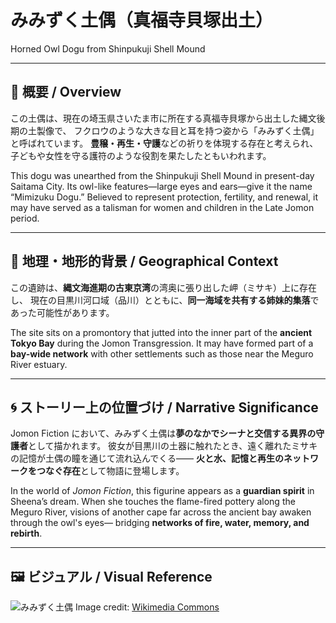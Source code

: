 # みみずく土偶（真福寺貝塚出土）

Horned Owl Dogu from Shinpukuji Shell Mound

---

## 🏺 概要 / Overview

この土偶は、現在の埼玉県さいたま市に所在する真福寺貝塚から出土した縄文後期の土製像で、
フクロウのような大きな目と耳を持つ姿から「みみずく土偶」と呼ばれています。
**豊穣・再生・守護**などの祈りを体現する存在と考えられ、子どもや女性を守る護符のような役割を果たしたともいわれます。

This dogu was unearthed from the Shinpukuji Shell Mound in present-day Saitama City.
Its owl-like features—large eyes and ears—give it the name “Mimizuku Dogu.”
Believed to represent protection, fertility, and renewal, it may have served as a talisman for women and children in the Late Jomon period.

---

## 🌊 地理・地形的背景 / Geographical Context

この遺跡は、**縄文海進期の古東京湾**の湾奥に張り出した岬（ミサキ）上に存在し、
現在の目黒川河口域（品川）とともに、**同一海域を共有する姉妹的集落**であった可能性があります。

The site sits on a promontory that jutted into the inner part of the **ancient Tokyo Bay** during the Jomon Transgression.
It may have formed part of a **bay-wide network** with other settlements such as those near the Meguro River estuary.

---

## 🌀 ストーリー上の位置づけ / Narrative Significance

Jomon Fiction において、みみずく土偶は**夢のなかでシーナと交信する異界の守護者**として描かれます。
彼女が目黒川の土器に触れたとき、遠く離れたミサキの記憶が土偶の瞳を通じて流れ込んでくる——
**火と水、記憶と再生のネットワークをつなぐ存在**として物語に登場します。

In the world of _Jomon Fiction_, this figurine appears as a **guardian spirit** in Sheena’s dream.
When she touches the flame-fired pottery along the Meguro River, visions of another cape far across the ancient bay awaken through the owl's eyes—
bridging **networks of fire, water, memory, and rebirth**.

---

## 🖼 ビジュアル / Visual Reference

![みみずく土偶](../images/mimizuku_dogu_shinpukuji.jpg)
Image credit: [Wikimedia Commons](https://commons.wikimedia.org/wiki/File:真福寺貝塚出土_みみずく土偶-2.JPG)
